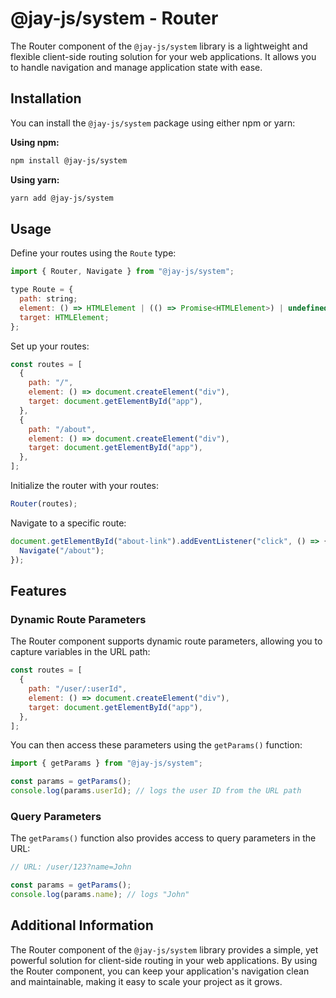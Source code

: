 # @jay-js/system - Router

The Router component of the `@jay-js/system` library is a lightweight and flexible client-side routing solution for your web applications. It allows you to handle navigation and manage application state with ease.

## Installation

You can install the `@jay-js/system` package using either npm or yarn:

**Using npm:**

```bash
npm install @jay-js/system
```

**Using yarn:**

```bash
yarn add @jay-js/system
```

## Usage

Define your routes using the `Route` type:

```javascript
import { Router, Navigate } from "@jay-js/system";

type Route = {
  path: string;
  element: () => HTMLElement | (() => Promise<HTMLElement>) | undefined;
  target: HTMLElement;
};
```

Set up your routes:

```javascript
const routes = [
  {
    path: "/",
    element: () => document.createElement("div"),
    target: document.getElementById("app"),
  },
  {
    path: "/about",
    element: () => document.createElement("div"),
    target: document.getElementById("app"),
  },
];
```

Initialize the router with your routes:

```javascript
Router(routes);
```

Navigate to a specific route:

```javascript
document.getElementById("about-link").addEventListener("click", () => {
  Navigate("/about");
});
```

## Features

### Dynamic Route Parameters

The Router component supports dynamic route parameters, allowing you to capture variables in the URL path:

```javascript
const routes = [
  {
    path: "/user/:userId",
    element: () => document.createElement("div"),
    target: document.getElementById("app"),
  },
];
```

You can then access these parameters using the `getParams()` function:

```javascript
import { getParams } from "@jay-js/system";

const params = getParams();
console.log(params.userId); // logs the user ID from the URL path
```

### Query Parameters

The `getParams()` function also provides access to query parameters in the URL:

```javascript
// URL: /user/123?name=John

const params = getParams();
console.log(params.name); // logs "John"
```

## Additional Information

The Router component of the `@jay-js/system` library provides a simple, yet powerful solution for client-side routing in your web applications. By using the Router component, you can keep your application's navigation clean and maintainable, making it easy to scale your project as it grows.